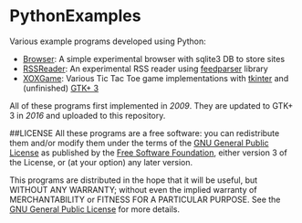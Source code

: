 # PythonExamples
Various example programs developed using Python:
* [Browser](https://github.com/tekrei/PythonExamples/tree/master/Browser): A simple experimental browser with sqlite3 DB to store sites
* [RSSReader](https://github.com/tekrei/PythonExamples/tree/master/RSSReader): An experimental RSS reader using [feedparser](https://pypi.python.org/pypi/feedparser) library
* [XOXGame](https://github.com/tekrei/PythonExamples/tree/master/XOXGame): Various Tic Tac Toe game implementations with [tkinter](https://wiki.python.org/moin/TkInter) and (unfinished) [GTK+ 3](https://python-gtk-3-tutorial.readthedocs.org/en/latest/index.html)

All of these programs first implemented in *2009*. They are updated to GTK+ 3 in *2016* and uploaded to this repository.

##LICENSE
All these programs are a free software: you can redistribute them and/or modify them under the terms of the [GNU General Public License](https://www.gnu.org/licenses/gpl-3.0.en.html) as published by the [Free Software Foundation](https://www.fsf.org), either version 3 of the License, or (at your option) any later version.

This programs are distributed in the hope that it will be useful, but WITHOUT ANY WARRANTY; without even the implied warranty of MERCHANTABILITY or FITNESS FOR A PARTICULAR PURPOSE.  See the [GNU General Public License](https://github.com/tekrei/PythonExamples/raw/master/LICENSE) for more details.

